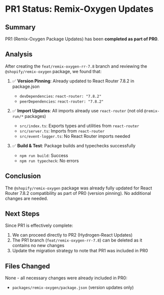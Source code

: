 # PR1 Status: Remix-Oxygen Updates

## Summary
PR1 (Remix-Oxygen Package Updates) has been **completed as part of PR0**.

## Analysis

After creating the `feat/remix-oxygen-rr-7.8` branch and reviewing the `@shopify/remix-oxygen` package, we found that:

1. ✅ **Version Pinning**: Already updated to React Router 7.8.2 in package.json
   - `devDependencies`: `react-router: "7.8.2"`
   - `peerDependencies`: `react-router: "7.8.2"`

2. ✅ **Import Updates**: All imports already use `react-router` (not old `@remix-run/*` packages)
   - `src/index.ts`: Exports types and utilities from `react-router`
   - `src/server.ts`: Imports from `react-router`
   - `src/event-logger.ts`: No React Router imports needed

3. ✅ **Build & Test**: Package builds and typechecks successfully
   - `npm run build`: Success
   - `npm run typecheck`: No errors

## Conclusion

The `@shopify/remix-oxygen` package was already fully updated for React Router 7.8.2 compatibility as part of PR0 (version pinning). No additional changes are needed.

## Next Steps

Since PR1 is effectively complete:
1. We can proceed directly to PR2 (Hydrogen-React Updates)
2. The PR1 branch (`feat/remix-oxygen-rr-7.8`) can be deleted as it contains no new changes
3. Update the migration strategy to note that PR1 was included in PR0

## Files Changed
None - all necessary changes were already included in PR0:
- `packages/remix-oxygen/package.json` (version updates only)